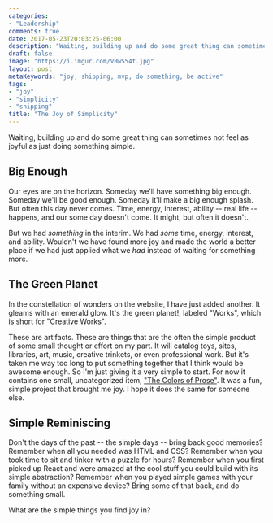 ```yaml
---
categories:
- "Leadership"
comments: true
date: 2017-05-23T20:03:25-06:00
description: "Waiting, building up and do some great thing can sometimes not feel as joyful as just doing something simple."
draft: false
image: "https://i.imgur.com/VBwS54t.jpg"
layout: post
metaKeywords: "joy, shipping, mvp, do something, be active"
tags:
- "joy"
- "simplicity"
- "shipping"
title: "The Joy of Simplicity"
---
```


Waiting, building up and do some great thing can sometimes not feel as joyful as just doing something simple.

<!--more-->

## Big Enough

Our eyes are on the horizon.  Someday we'll have something big enough.  Someday we'll be good enough.  Someday it'll make a big enough splash.  But often this day never comes.  Time, energy, interest, ability -- real life -- happens, and our some day doesn't come.  It might, but often it doesn't. 

But we had *something* in the interim.  We had *some* time, energy, interest, and ability.  Wouldn't we have found more joy and made the world a better place if we had just applied what we *had* instead of waiting for something more.

## The Green Planet

In the constellation of wonders on the website, I have just added another.  It gleams with an emerald glow.  It's the green planet!, labeled "Works", which is short for "Creative Works". 

These are artifacts.  These are things that are the often the simple product of some small thought or effort on my part.  It will catalog toys, sites, libraries, art, music, creative trinkets, or even professional work.  But it's taken me way too long to put something together that I think would be awesome enough.  So I'm just giving it a very simple to start.  For now it contains one small, uncategorized item, ["The Colors of Prose"](/work/colors-prose/).  It was a fun, simple project that brought me joy.  I hope it does the same for someone else.

## Simple Reminiscing

Don't the days of the past -- the simple days -- bring back good memories?  Remember when all you needed was HTML and CSS?  Remember when you took time to sit and tinker with a puzzle for hours?  Remember when you first picked up React and were amazed at the cool stuff you could build with its simple abstraction?  Remember when you played simple games with your family without an expensive device?  Bring some of that back, and do something small.

What are the simple things you find joy in?
